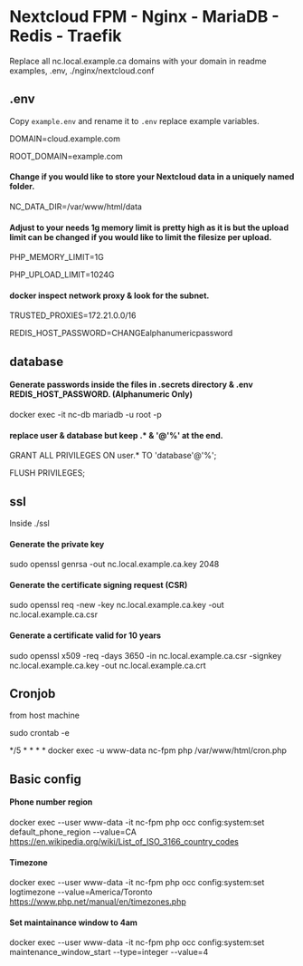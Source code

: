 # Nextcloud FPM - Nginx - MariaDB - Redis - Traefik
Replace all nc.local.example.ca domains with your domain in readme examples, .env, ./nginx/nextcloud.conf


## .env
Copy `example.env` and rename it to `.env` replace example variables.

DOMAIN=cloud.example.com

ROOT_DOMAIN=example.com

#### Change if you would like to store your Nextcloud data in a uniquely named folder.
NC_DATA_DIR=/var/www/html/data

#### Adjust to your needs 1g memory limit is pretty high as it is but the upload limit can be changed if you would like to limit the filesize per upload.
PHP_MEMORY_LIMIT=1G

PHP_UPLOAD_LIMIT=1024G

#### docker inspect network proxy & look for the subnet.
TRUSTED_PROXIES=172.21.0.0/16

REDIS_HOST_PASSWORD=CHANGEalphanumericpassword



## database
#### Generate passwords inside the files in .secrets directory & .env REDIS_HOST_PASSWORD. (Alphanumeric Only)

docker exec -it nc-db mariadb -u root -p

#### replace user & database but keep .* & '@'%' at the end.
GRANT ALL PRIVILEGES ON user.* TO 'database'@'%';

FLUSH PRIVILEGES;



## ssl
Inside ./ssl

#### Generate the private key
sudo openssl genrsa -out nc.local.example.ca.key 2048

#### Generate the certificate signing request (CSR)
sudo openssl req -new -key nc.local.example.ca.key -out nc.local.example.ca.csr

#### Generate a certificate valid for 10 years
sudo openssl x509 -req -days 3650 -in nc.local.example.ca.csr -signkey nc.local.example.ca.key -out nc.local.example.ca.crt


## Cronjob
from host machine

sudo crontab -e

*/5 * * * * docker exec -u www-data nc-fpm php /var/www/html/cron.php



## Basic config

#### Phone number region
docker exec --user www-data -it nc-fpm php occ config:system:set default_phone_region --value=CA
https://en.wikipedia.org/wiki/List_of_ISO_3166_country_codes

#### Timezone
docker exec --user www-data -it nc-fpm php occ config:system:set logtimezone --value=America/Toronto
https://www.php.net/manual/en/timezones.php


#### Set maintainance window to 4am
docker exec --user www-data -it nc-fpm php occ config:system:set maintenance_window_start --type=integer --value=4
